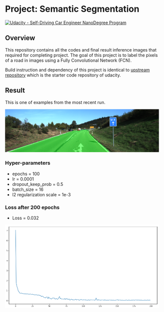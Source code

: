 # **Project: Semantic Segmentation**
[![Udacity - Self-Driving Car Engineer NanoDegree Program](https://s3.amazonaws.com/udacity-sdc/github/shield-carnd.svg)](http://www.udacity.com/drive)

## Overview
This repository contains all the codes and final result inference images that required for completing project. The goal of this project is to label the pixels of a road in images using a Fully Convolutional Network (FCN).

Build instruction and dependency of this project is identical to [upstream repository](https://github.com/udacity/CarND-Semantic-Segmentation) which is the starter code repository of udacity.

## Result

[//]: # (Image References)

[result]: ./runs/1521720623.4380422/umm_000033.png "an example of inference image"
[loss]: ./runs/loss_e200_1521720623.4380422.png  "loss plot"

This is one of examples from the most recent run.

![alt text][result]

### Hyper-parameters
- epochs = 100
- lr = 0.0001
- dropout_keep_prob = 0.5
- batch_size = 16
- l2 regularization scale = 1e-3

### Loss after 200 epochs
- Loss = 0.032

![alt text][loss]